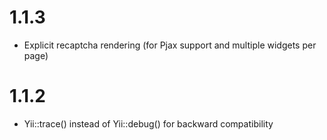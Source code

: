 1.1.3
=====
- Explicit recaptcha rendering (for Pjax support and multiple widgets per page)

1.1.2
=====
- Yii::trace() instead of Yii::debug() for backward compatibility
